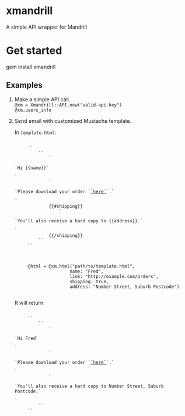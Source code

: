xmandrill
=========

A simple API wrapper for Mandrill
  
# Get started  
gem install xmandrill  

## Examples  
1. Make a simple API call.  
``@xm = Xmandrill::API.new("valid-api-key")``  
``@xm.users_info``  

2. Send email with customized Mustache template.  

	In ``template.html``:  

	<pre><code>
		`<html>`  
			`<body>`  
				`<p>`Hi {{name}}`</p>`  
				`<p>`Please download your order `<a href="{{link}}">`here`</a>`.`</p>`  
				{{#shipping}}  
					`<p>`You'll also receive a hard copy to {{address}}.`</p>`  
				{{/shipping}}  
			`</body>`  
		`</html>`  
	</code></pre>
  
	<pre><code>
		@html = @xm.html("path/to/template.html",
	                    name: "Fred",
						link: "http://example.com/orders",
						shipping: true,
						address: "Number Street, Suburb Postcode")
	</pre></code>

	It will return:  
	<pre><code>  
	    `<html>`  
	        `<body>`  
	            `<p>`Hi Fred`</p>`  
	            `<p>`Please download your order `<a href="http://example.com/orders">`here`</a>`.`</p>`  
	            `<p>`You'll also receive a hard copy to Number Street, Suburb Postcode.`</p>`  
	        `</body>`   
	    `</html>`  
	</pre></code>
